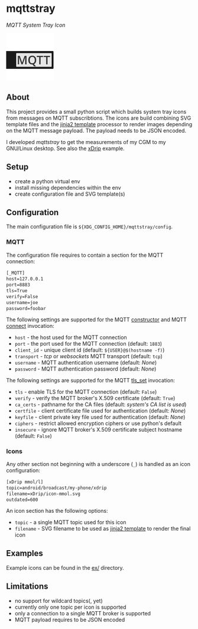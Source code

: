 # mqttstray

*MQTT System Tray Icon*

![description](res/mqttstray.svg)


## About

This project provides a small python script which builds system tray icons from messages on MQTT subscribtions. The icons are build combining SVG template files and the [jinja2 template](http://jinja.pocoo.org/docs/templates/) processor to render images depending on the MQTT message payload. The payload needs to be JSON encoded.

I developed *mqttstray* to get the measurements of my CGM to my GNU/Linux desktop. See also the [xDrip](ex/xDrip/) example.


## Setup

- create a python virtual env
- install missing dependencies within the env
- create configuration file and SVG template(s)


## Configuration

The main configuration file is `${XDG_CONFIG_HOME}/mqttstray/config`.


### MQTT

The configuration file requires to contain a section for the MQTT connection:

```
[_MQTT]
host=127.0.0.1
port=8883
tls=True
verify=False
username=joe
password=foobar
```

The following settings are supported for the MQTT [constructor](https://pypi.org/project/paho-mqtt/#constructor-reinitialise) and MQTT [connect](https://pypi.org/project/paho-mqtt/#connect-reconnect-disconnect) invocation:
- `host` - the host used for the MQTT connection
- `port` - the port used for the MQTT connection (default: `1883`)
- `client_id` - unique client id (default: `${USER}@$(hostname -f)`)
- `transport` - *tcp* or *websockets* MQTT transport (default: `tcp`)
- `username` - MQTT authentication username (default: *None*)
- `password` - MQTT authentication password (default: *None*)

The following settings are supported for the MQTT [tls_set](https://pypi.org/project/paho-mqtt/#tls-set) invocation:
- `tls` - enable TLS for the MQTT connection (default: `False`)
- `verify` - verify the MQTT broker's X.509 certificate (default: `True`)
- `ca_certs` - pathname for the CA files (default: *system's CA list is used*)
- `certfile` - client certificate file used for authentication (default: *None*)
- `keyfile` - client private key file used for authentication (default: *None*)
- `ciphers` - restrict allowed encryption ciphers or use python's default
- `insecure` - ignore MQTT broker's X.509 certificate subject hostname (default: `False`)


### Icons

Any other section not beginning with a underscore (`_`) is handled as an icon configuration:

```
[xDrip mmol/l]
topic=android/broadcast/my-phone/xdrip
filename=xDrip/icon-mmol.svg
outdated=600
```

An icon section has the following options:
- `topic` - a single MQTT topic used for this icon
- `filename` - SVG filename to be used as [jinja2 template](http://jinja.pocoo.org/docs/templates/) to render the final icon


## Examples

Example icons can be found in the [ex/](ex) directory.


## Limitations

- no support for wildcard topics(, yet)
- currently only one topic per icon is supported
- only a connection to a single MQTT broker is supported
- MQTT payload requires to be JSON encoded
